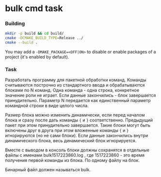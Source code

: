 # bulk cmd task



### Building

```bash
mkdir -p build && cd build/
cmake -DCMAKE_BUILD_TYPE=Release ../
cmake --build .
```

You may add a `-DMAKE_PACKAGE=<OFF|ON>` to disable or enable packages of a project (it's enabled by default).

### Task

Разработать программу для пакетной обработки команд.
Команды считываются построчно из стандартного ввода и обрабатываются блоками по N команд. Одна команда - одна строка, конкретное значение роли не играет. Если данные закончились - блок завершается принудительно. Параметр N передается как единственный параметр командной строки в виде целого числа.

Размер блока можно изменить динамически, если перед началом блока и сразу после дать команды `{` и `}` соответственно. Предыдущий пакет при этом принудительно завершается. Такие блоки могут быть включены друг в друга при этом вложенные команды `{` и `}` игнорируются (но не сами блоки). Если данные закончились внутри динамического блока, весь динамический блок игнорируется.

Вместе с выводом в консоль блоки должны сохранятся в отдельные файлы с именами bulk1517223860.log , где 1517223860 - это время получения первой команды из блока. По одному файлу на блок.

Бинарный файл должен называться bulk.
